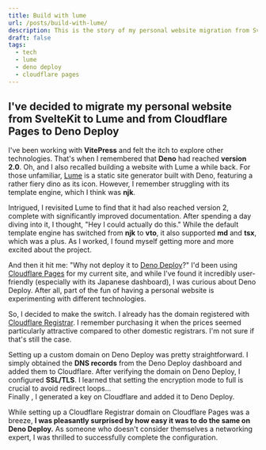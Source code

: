 ```yaml
---
title: Build with lume
url: /posts/build-with-lume/
description: This is the story of my personal website migration from SvelteKit to Lume.
draft: false
tags:
  - tech
  - lume
  - deno deploy
  - cloudflare pages
---
```


## I've decided to migrate my personal website from SvelteKit to Lume and from Cloudflare Pages to Deno Deploy

I've been working with **VitePress** and felt the itch to explore other
technologies. That's when I remembered that **Deno** had reached **version
2.0**. Oh, and I also recalled building a website with Lume a while back. For
those unfamiliar, [Lume](https://lume.land) is a static site generator built
with Deno, featuring a rather fiery dino as its icon. However, I remember
struggling with its template engine, which I think was **njk**.

Intrigued, I revisited Lume to find that it had also reached version 2, complete
with significantly improved documentation. After spending a day diving into it,
I thought, "Hey I could actually do this." While the default template engine has
switched from **njk** to **vto**, it also supported **md** and **tsx**, which
was a plus. As I worked, I found myself getting more and more excited about the
project.

And then it hit me: "Why not deploy it to
[Deno Deploy](https://deno.com/deploy)?" I'd been using
[Cloudflare Pages](https://www.cloudflare.com/developer-platform/products/pages/)
for my current site, and while I've found it incredibly user-friendly
(especially with its Japanese dashboard), I was curious about Deno Deploy. After
all, part of the fun of having a personal website is experimenting with
different technologies.

So, I decided to make the switch. I already has the domain registered with
[Cloudflare Registrar](https://www.cloudflare.com/products/registrar/). I
remember purchasing it when the prices seemed particularly attractive compared
to other domestic registrars. I'm not sure if that's still the case.

Setting up a custom domain on Deno Deploy was pretty straightforward. I simply
obtained the **DNS records** from the Deno Deploy dashboard and added them to
Cloudflare. After verifying the domain on Deno Deploy, I configured **SSL/TLS**.
I learned that setting the encryption mode to full is crucial to avoid redirect
loops...\
Finally , I generated a key on Cloudflare and added it to Deno Deploy.

While setting up a Cloudflare Registrar domain on Cloudflare Pages was a breeze,
**I was pleasantly surprised by how easy it was to do the same on Deno Deploy.**
As someone who doesn't consider themselves a networking expert, I was thrilled
to successfully complete the configuration.
